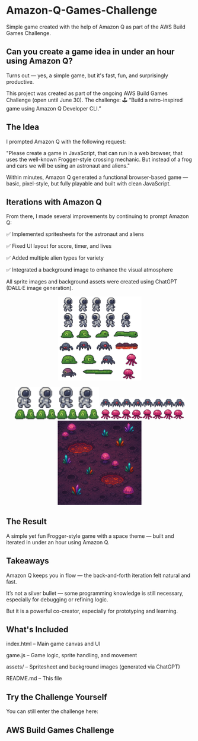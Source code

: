 # Amazon-Q-Games-Challenge
Simple game created with the help of Amazon Q as part of the AWS Build Games Challenge.

## Can you create a game idea in under an hour using Amazon Q?
Turns out — yes, a simple game, but it's fast, fun, and surprisingly productive.

This project was created as part of the ongoing AWS Build Games Challenge (open until June 30). The challenge:
🕹 “Build a retro-inspired game using Amazon Q Developer CLI.”

## The Idea
I prompted Amazon Q with the following request:

"Please create a game in JavaScript, that can run in a web browser, that uses the well-known Frogger-style crossing mechanic. But instead of a frog and cars we will be using an astronaut and aliens."

Within minutes, Amazon Q generated a functional browser-based game — basic, pixel-style, but fully playable and built with clean JavaScript.

## Iterations with Amazon Q
From there, I made several improvements by continuing to prompt Amazon Q:

✅ Implemented spritesheets for the astronaut and aliens

✅ Fixed UI layout for score, timer, and lives

✅ Added multiple alien types for variety

✅ Integrated a background image to enhance the visual atmosphere

All sprite images and background assets were created using ChatGPT (DALL·E image generation).

<p align="center">
  <img src="./spritesheets/alien_game_spritesheet.png" width=45% height=45% />
</p>
<p align="center">
  <img src="./spritesheets/astronaut_spritesheet.png" width=45% height=45% />
  <img src="./spritesheets/alien1_spritesheet.png" width=45% height=45% />
  <img src="./spritesheets/alien2_spritesheet.png" width=45% height=45% />
  <img src="./spritesheets/alien3_spritesheet.png" width=45% height=45% />
  <img src="./spritesheets/space_background.png" width=45% height=45% />
</p>

## The Result
A simple yet fun Frogger-style game with a space theme — built and iterated in under an hour using Amazon Q.

## Takeaways
Amazon Q keeps you in flow — the back-and-forth iteration felt natural and fast.

It’s not a silver bullet — some programming knowledge is still necessary, especially for debugging or refining logic.

But it is a powerful co-creator, especially for prototyping and learning.

## What's Included
index.html – Main game canvas and UI

game.js – Game logic, sprite handling, and movement

assets/ – Spritesheet and background images (generated via ChatGPT)

README.md – This file

## Try the Challenge Yourself
You can still enter the challenge here:
## AWS Build Games Challenge

